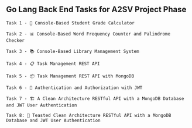 ## Go Lang Back End Tasks for A2SV Project Phase

`Task 1 - 🧮 Console-Based Student Grade Calculator`

`Task 2 - 📊 Console-Based Word Frequency Counter and Palindrome Checker`

`Task 3 - 📚 Console-Based Library Management System`

`Task 4 - 📋 Task Management REST API`

`Task 5 - 📦 Task Management REST API with MongoDB`

`Task 6 - 🔐 Authentication and Authorization with JWT`

`Task 7 - 🏗️ A Clean Architecture RESTful API with a MongoDB Database and JWT User Authentication`

`Task 8: 🧪 Teasted Clean Architecture RESTful API with a MongoDB Database and JWT User Authentication`
